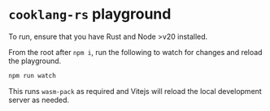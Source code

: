 # `cooklang-rs` playground

To run, ensure that you have Rust and Node >v20 installed.

From the root after `npm i`, run the following to watch for changes and reload the playground.

```sh
npm run watch
```

This runs `wasm-pack` as required and Vitejs will reload the local development server as needed.
